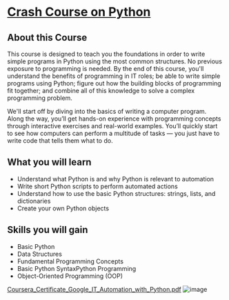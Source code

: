 # [Crash Course on Python](https://www.coursera.org/learn/python-crash-course/)

## About this Course

This course is designed to teach you the foundations in order to write simple programs in Python using the most common structures. No previous exposure to programming is needed. By the end of this course, you'll understand the benefits of programming in IT roles; be able to write simple programs using Python; figure out how the building blocks of programming fit together; and combine all of this knowledge to solve a complex programming problem. 

We'll start off by diving into the basics of writing a computer program. Along the way, you’ll get hands-on experience with programming concepts through interactive exercises and real-world examples. You’ll quickly start to see how computers can perform a multitude of tasks — you just have to write code that tells them what to do.

## What you will learn

* Understand what Python is and why Python is relevant to automation
* Write short Python scripts to perform automated actions
* Understand how to use the basic Python structures: strings, lists, and dictionaries
* Create your own Python objects

## Skills you will gain

* Basic Python 
* Data Structures
* Fundamental Programming Concepts
* Basic Python SyntaxPython Programming
* Object-Oriented Programming (OOP)

[Coursera_Certificate_Google_IT_Automation_with_Python.pdf](https://github.com/nnugy-21/Coursera/files/6178144/Coursera_Certificate_Google_IT_Automation_with_Python.pdf)
![image](https://user-images.githubusercontent.com/79896959/111918072-eb84e180-8ab5-11eb-8cce-ec34d65a5655.png)
